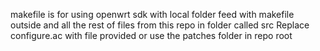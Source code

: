 makefile is for using openwrt sdk with local folder feed with makefile outside and all the rest of files from this repo in folder called src
Replace configure.ac with file provided or use the patches folder in repo root 
